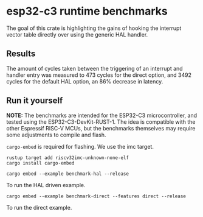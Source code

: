 # esp32-c3 runtime benchmarks
The goal of this crate is highlighting the gains of hooking the interrupt vector table directly over using the generic HAL handler.

## Results
The amount of cycles taken between the triggering of an interrupt and handler entry was measured to 473 cycles for the direct option, and 3492 cycles for the default HAL option, an 86% decrease in latency.

## Run it yourself
**NOTE:** The benchmarks are intended for the ESP32-C3 microcontroller, and tested using the ESP32-C3-DevKit-RUST-1. The idea is compatible with the other Espressif RISC-V MCUs, but the benchmarks themselves may require some adjustments to compile and flash.


`cargo-embed` is required for flashing. We use the imc target.
```shell
rustup target add riscv32imc-unknown-none-elf
cargo install cargo-embed
```

``` shell
cargo embed --example benchmark-hal --release
```
To run the HAL driven example.

``` shell
cargo embed --example benchmark-direct --features direct --release
```
To run the direct example.
